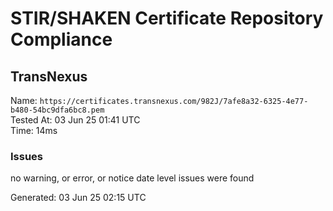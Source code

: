 # STIR/SHAKEN Certificate Repository Compliance

## TransNexus

Name: `https://certificates.transnexus.com/982J/7afe8a32-6325-4e77-b480-54bc9dfa6bc8.pem`\
Tested At: 03 Jun 25 01:41 UTC\
Time: 14ms

### Issues

no warning, or error, or notice date level issues were found

Generated: 03 Jun 25 02:15 UTC